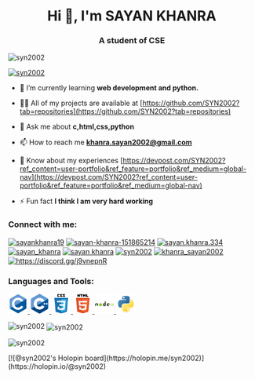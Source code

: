 <h1 align="center">Hi 👋, I'm SAYAN KHANRA</h1>
<h3 align="center">A student of CSE</h3>

<p align="left"> <img src="https://komarev.com/ghpvc/?username=syn2002&label=Profile%20views&color=0e75b6&style=flat" alt="syn2002" /> </p>

<p align="left"> <a href="https://github.com/ryo-ma/github-profile-trophy"><img src="https://github-profile-trophy.vercel.app/?username=syn2002" alt="syn2002" /></a> </p>

- 🌱 I’m currently learning **web development and python.**

- 👨‍💻 All of my projects are available at [https://github.com/SYN2002?tab=repositories](https://github.com/SYN2002?tab=repositories)

- 💬 Ask me about **c,html,css,python**

- 📫 How to reach me **khanra.sayan2002@gmail.com**

- 📄 Know about my experiences [https://devpost.com/SYN2002?ref_content=user-portfolio&ref_feature=portfolio&ref_medium=global-nav](https://devpost.com/SYN2002?ref_content=user-portfolio&ref_feature=portfolio&ref_medium=global-nav)

- ⚡ Fun fact **I think I am very hard working**

<h3 align="left">Connect with me:</h3>
<p align="left">
<a href="https://twitter.com/sayankhanra19" target="blank"><img align="center" src="https://raw.githubusercontent.com/rahuldkjain/github-profile-readme-generator/master/src/images/icons/Social/twitter.svg" alt="sayankhanra19" height="30" width="40" /></a>
<a href="https://linkedin.com/in/sayan-khanra-151865214" target="blank"><img align="center" src="https://raw.githubusercontent.com/rahuldkjain/github-profile-readme-generator/master/src/images/icons/Social/linked-in-alt.svg" alt="sayan-khanra-151865214" height="30" width="40" /></a>
<a href="https://fb.com/sayan.khanra.334" target="blank"><img align="center" src="https://raw.githubusercontent.com/rahuldkjain/github-profile-readme-generator/master/src/images/icons/Social/facebook.svg" alt="sayan.khanra.334" height="30" width="40" /></a>
<a href="https://instagram.com/sayan_khanra" target="blank"><img align="center" src="https://raw.githubusercontent.com/rahuldkjain/github-profile-readme-generator/master/src/images/icons/Social/instagram.svg" alt="sayan_khanra" height="30" width="40" /></a>
<a href="https://www.youtube.com/channel/UCgDx62HSysXpZ1kogC0FVRA" target="blank"><img align="center" src="https://raw.githubusercontent.com/rahuldkjain/github-profile-readme-generator/master/src/images/icons/Social/youtube.svg" alt="sayan khanra" height="30" width="40" /></a>
<a href="https://www.codechef.com/users/syn2002" target="blank"><img align="center" src="https://cdn.jsdelivr.net/npm/simple-icons@3.1.0/icons/codechef.svg" alt="syn2002" height="30" width="40" /></a>
<a href="https://www.hackerrank.com/khanra_sayan2002" target="blank"><img align="center" src="https://raw.githubusercontent.com/rahuldkjain/github-profile-readme-generator/master/src/images/icons/Social/hackerrank.svg" alt="khanra_sayan2002" height="30" width="40" /></a>
<a href="https://discord.gg/Uy8nvH3T" target="blank"><img align="center" src="https://raw.githubusercontent.com/rahuldkjain/github-profile-readme-generator/master/src/images/icons/Social/discord.svg" alt="https://discord.gg/j9vnepnR" height="30" width="40" /></a>
</p>

<h3 align="left">Languages and Tools:</h3>
<p align="left"> <a href="https://www.cprogramming.com/" target="_blank"> <img src="https://raw.githubusercontent.com/devicons/devicon/master/icons/c/c-original.svg" alt="c" width="40" height="40"/> </a> <a href="https://www.w3schools.com/cpp/" target="_blank"> <img src="https://raw.githubusercontent.com/devicons/devicon/master/icons/cplusplus/cplusplus-original.svg" alt="cplusplus" width="40" height="40"/> </a> <a href="https://www.w3schools.com/css/" target="_blank"> <img src="https://raw.githubusercontent.com/devicons/devicon/master/icons/css3/css3-original-wordmark.svg" alt="css3" width="40" height="40"/> </a> <a href="https://www.w3.org/html/" target="_blank"> <img src="https://raw.githubusercontent.com/devicons/devicon/master/icons/html5/html5-original-wordmark.svg" alt="html5" width="40" height="40"/> </a> <a href="https://nodejs.org" target="_blank"> <img src="https://raw.githubusercontent.com/devicons/devicon/master/icons/nodejs/nodejs-original-wordmark.svg" alt="nodejs" width="40" height="40"/> </a> <a href="https://www.python.org" target="_blank"> <img src="https://raw.githubusercontent.com/devicons/devicon/master/icons/python/python-original.svg" alt="python" width="40" height="40"/> </a> </p>

<p><img align="left" src="https://github-readme-stats.vercel.app/api/top-langs?username=syn2002&show_icons=true&locale=en&layout=compact" alt="syn2002" /></p>

<p>&nbsp;<img align="center" src="https://github-readme-stats.vercel.app/api?username=syn2002&show_icons=true&locale=en" alt="syn2002" /></p>

<p><img align="center" src="https://github-readme-streak-stats.herokuapp.com/?user=syn2002&" alt="syn2002" /></p>
[![@syn2002's Holopin board](https://holopin.me/syn2002)](https://holopin.io/@syn2002)
